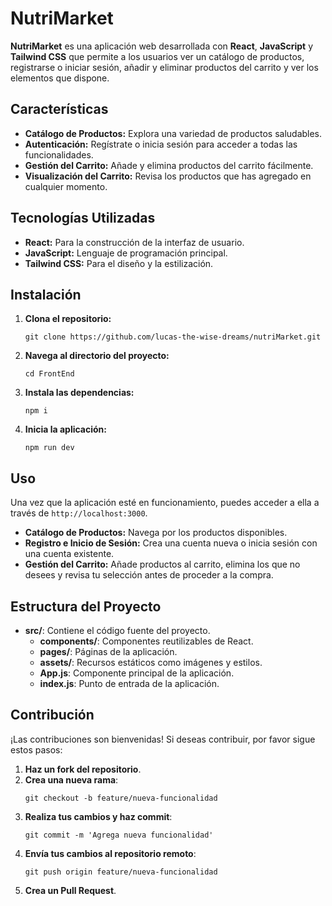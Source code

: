 <h1>NutriMarket</h1>

  <p><strong>NutriMarket</strong> es una aplicación web desarrollada con <strong>React</strong>, <strong>JavaScript</strong> y <strong>Tailwind CSS</strong> que permite a los usuarios ver un catálogo de productos, registrarse o iniciar sesión, añadir y eliminar productos del carrito y ver los elementos que dispone.</p>

  <h2>Características</h2>

  <ul>
    <li><strong>Catálogo de Productos:</strong> Explora una variedad de productos saludables.</li>
    <li><strong>Autenticación:</strong> Regístrate o inicia sesión para acceder a todas las funcionalidades.</li>
    <li><strong>Gestión del Carrito:</strong> Añade y elimina productos del carrito fácilmente.</li>
    <li><strong>Visualización del Carrito:</strong> Revisa los productos que has agregado en cualquier momento.</li>
  </ul>

  <h2>Tecnologías Utilizadas</h2>

  <ul>
    <li><strong>React:</strong> Para la construcción de la interfaz de usuario.</li>
    <li><strong>JavaScript:</strong> Lenguaje de programación principal.</li>
    <li><strong>Tailwind CSS:</strong> Para el diseño y la estilización.</li>
  </ul>

  <h2>Instalación</h2>

  <ol>
    <li><strong>Clona el repositorio:</strong>
      <pre><code>git clone https://github.com/lucas-the-wise-dreams/nutriMarket.git</code></pre>
    </li>
    <li><strong>Navega al directorio del proyecto:</strong>
      <pre><code>cd FrontEnd</code></pre>
    </li>
    <li><strong>Instala las dependencias:</strong>
      <pre><code>npm i</code></pre>
    </li>
    <li><strong>Inicia la aplicación:</strong>
      <pre><code>npm run dev</code></pre>
    </li>
  </ol>

  <h2>Uso</h2>

  <p>Una vez que la aplicación esté en funcionamiento, puedes acceder a ella a través de <code>http://localhost:3000</code>.</p>

  <ul>
    <li><strong>Catálogo de Productos:</strong> Navega por los productos disponibles.</li>
    <li><strong>Registro e Inicio de Sesión:</strong> Crea una cuenta nueva o inicia sesión con una cuenta existente.</li>
    <li><strong>Gestión del Carrito:</strong> Añade productos al carrito, elimina los que no desees y revisa tu selección antes de proceder a la compra.</li>
  </ul>

  <h2>Estructura del Proyecto</h2>

  <ul>
    <li><strong>src/</strong>: Contiene el código fuente del proyecto.
      <ul>
        <li><strong>components/</strong>: Componentes reutilizables de React.</li>
        <li><strong>pages/</strong>: Páginas de la aplicación.</li>
        <li><strong>assets/</strong>: Recursos estáticos como imágenes y estilos.</li>
        <li><strong>App.js</strong>: Componente principal de la aplicación.</li>
        <li><strong>index.js</strong>: Punto de entrada de la aplicación.</li>
      </ul>
    </li>
  </ul>

  <h2>Contribución</h2>

  <p>¡Las contribuciones son bienvenidas! Si deseas contribuir, por favor sigue estos pasos:</p>

  <ol>
    <li><strong>Haz un fork del repositorio</strong>.</li>
    <li><strong>Crea una nueva rama</strong>:
      <pre><code>git checkout -b feature/nueva-funcionalidad</code></pre>
    </li>
    <li><strong>Realiza tus cambios y haz commit</strong>:
      <pre><code>git commit -m 'Agrega nueva funcionalidad'</code></pre>
    </li>
    <li><strong>Envía tus cambios al repositorio remoto</strong>:
      <pre><code>git push origin feature/nueva-funcionalidad</code></pre>
    </li>
    <li><strong>Crea un Pull Request</strong>.</li>
  </ol>
